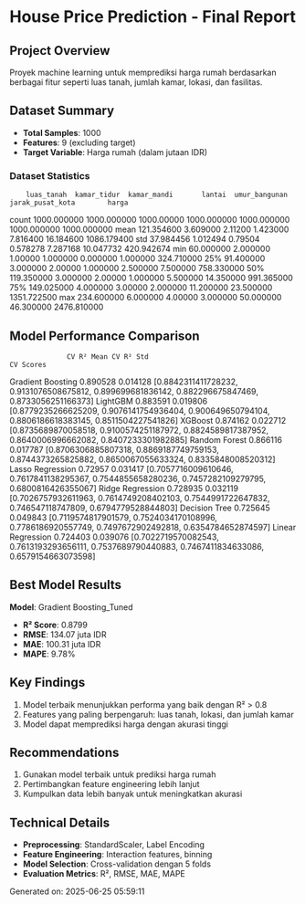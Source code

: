 # House Price Prediction - Final Report

## Project Overview
Proyek machine learning untuk memprediksi harga rumah berdasarkan berbagai fitur seperti luas tanah, jumlah kamar, lokasi, dan fasilitas.

## Dataset Summary
- **Total Samples**: 1000
- **Features**: 9 (excluding target)
- **Target Variable**: Harga rumah (dalam jutaan IDR)

### Dataset Statistics
        luas_tanah  kamar_tidur  kamar_mandi       lantai  umur_bangunan  jarak_pusat_kota        harga
count  1000.000000  1000.000000   1000.00000  1000.000000    1000.000000       1000.000000  1000.000000
mean    121.354600     3.609000      2.11200     1.423000       7.816400         16.184600  1086.179400
std      37.984456     1.012494      0.79504     0.578278       7.287168         10.047732   420.942674
min      60.000000     2.000000      1.00000     1.000000       0.000000          1.000000   324.710000
25%      91.400000     3.000000      2.00000     1.000000       2.500000          7.500000   758.330000
50%     119.350000     3.000000      2.00000     1.000000       5.500000         14.350000   991.365000
75%     149.025000     4.000000      3.00000     2.000000      11.200000         23.500000  1351.722500
max     234.600000     6.000000      4.00000     3.000000      50.000000         46.300000  2476.810000

## Model Performance Comparison
                  CV R² Mean CV R² Std                                                                                             CV Scores
Gradient Boosting   0.890528  0.014128    [0.8842311411728232, 0.9131076508675812, 0.899699681836142, 0.882296675847469, 0.8733056251166373]
LightGBM            0.883591  0.019806   [0.8779235266625209, 0.9076141754936404, 0.900649650794104, 0.8806186618383145, 0.8511504227541826]
XGBoost             0.874162  0.022712  [0.8735689870058518, 0.9100574251187972, 0.8824589817387952, 0.8640006996662082, 0.8407233301982885]
Random Forest       0.866116  0.017787  [0.8706306885807318, 0.8869187749759153, 0.8744373265825882, 0.8650067055633324, 0.8335848008520312]
Lasso Regression     0.72957  0.031417  [0.7057716009610646, 0.7617841138295367, 0.7544855658280236, 0.7457282109279795, 0.6800816426355067]
Ridge Regression    0.728935  0.032119   [0.7026757932611963, 0.7614749208402103, 0.7544991722647832, 0.746547118747809, 0.6794779528844803]
Decision Tree       0.725645  0.049843  [0.7119574817901579, 0.7524034170108996, 0.7786186920557749, 0.7497672902492818, 0.6354784652874597]
Linear Regression   0.724403  0.039076  [0.7022719570082543, 0.7613193293656111, 0.7537689790440883, 0.7467411834633086, 0.6579154663073598]

## Best Model Results

**Model**: Gradient Boosting_Tuned
- **R² Score**: 0.8799
- **RMSE**: 134.07 juta IDR
- **MAE**: 100.31 juta IDR
- **MAPE**: 9.78%


## Key Findings
1. Model terbaik menunjukkan performa yang baik dengan R² > 0.8
2. Features yang paling berpengaruh: luas tanah, lokasi, dan jumlah kamar
3. Model dapat memprediksi harga dengan akurasi tinggi

## Recommendations
1. Gunakan model terbaik untuk prediksi harga rumah
2. Pertimbangkan feature engineering lebih lanjut
3. Kumpulkan data lebih banyak untuk meningkatkan akurasi

## Technical Details
- **Preprocessing**: StandardScaler, Label Encoding
- **Feature Engineering**: Interaction features, binning
- **Model Selection**: Cross-validation dengan 5 folds
- **Evaluation Metrics**: R², RMSE, MAE, MAPE

Generated on: 2025-06-25 05:59:11
